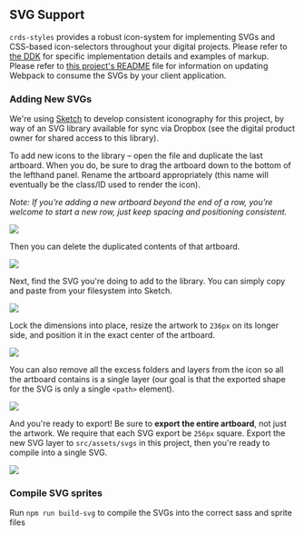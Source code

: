 ## SVG Support

`crds-styles` provides a robust icon-system for implementing SVGs and CSS-based icon-selectors throughout your digital projects. Please refer to [the DDK](https://design-int.crossroads.net/ui/icons/directory) for specific implementation details and examples of markup. Please refer to [this project's README](https://github.com/crdschurch/crds-styles#svgs) file for information on updating Webpack to consume the SVGs by your client application.

### Adding New SVGs

We're using [Sketch](https://www.sketchapp.com/) to develop consistent iconography for this project, by way of an SVG library available for sync via Dropbox (see the digital product owner for shared access to this library).

To add new icons to the library – open the file and duplicate the last artboard. When you do, be sure to drag the artboard down to the bottom of the lefthand panel. Rename the artboard appropriately (this name will eventually be the class/ID used to render the icon).

_Note: If you're adding a new artboard beyond the end of a row, you're welcome to start a new row, just keep spacing and positioning consistent._

![](http://crds-cms-uploads.s3.amazonaws.com/sketch-icon-docs/duplicate-artboard.gif)

Then you can delete the duplicated contents of that artboard.

![](http://crds-cms-uploads.s3.amazonaws.com/sketch-icon-docs/delete-layer.gif)

Next, find the SVG you're doing to add to the library. You can simply copy and paste from your filesystem into Sketch.

![](http://crds-cms-uploads.s3.amazonaws.com/sketch-icon-docs/import-shape.gif)

Lock the dimensions into place, resize the artwork to `236px` on its longer side, and position it in the exact center of the artboard.

![](http://crds-cms-uploads.s3.amazonaws.com/sketch-icon-docs/resize-and-center.gif)

You can also remove all the excess folders and layers from the icon so all the artboard contains is a single layer (our goal is that the exported shape for the SVG is only a single `<path>` element).

![](http://crds-cms-uploads.s3.amazonaws.com/sketch-icon-docs/remove-extra-layers.gif)

And you're ready to export! Be sure to **export the entire artboard**, not just the artwork. We require that each SVG export be `256px` square. Export the new SVG layer to `src/assets/svgs` in this project, then you're ready to compile into a single SVG.

![](http://crds-cms-uploads.s3.amazonaws.com/sketch-icon-docs/export-svg.gif)

### Compile SVG sprites

Run `npm run build-svg` to compile the SVGs into the correct sass and sprite files
